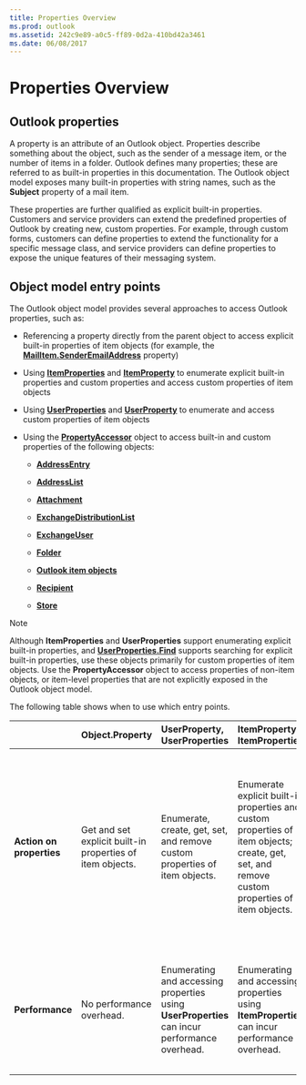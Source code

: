 ```yaml
---
title: Properties Overview
ms.prod: outlook
ms.assetid: 242c9e89-a0c5-ff89-0d2a-410bd42a3461
ms.date: 06/08/2017
---
```



# Properties Overview

## Outlook properties

A property is an attribute of an Outlook object. Properties describe something about the object, such as the sender of a message item, or the number of items in a folder. Outlook defines many properties; these are referred to as built-in properties in this documentation. The Outlook object model exposes many built-in properties with string names, such as the **Subject** property of a mail item. 

These properties are further qualified as explicit built-in properties. Customers and service providers can extend the predefined properties of Outlook by creating new, custom properties. For example, through custom forms, customers can define properties to extend the functionality for a specific message class, and service providers can define properties to expose the unique features of their messaging system.

## Object model entry points

The Outlook object model provides several approaches to access Outlook properties, such as:

- Referencing a property directly from the parent object to access explicit built-in properties of item objects (for example, the **[MailItem.SenderEmailAddress](mailitem-senderemailaddress-property-outlook.md)** property)
    
- Using **[ItemProperties](itemproperties-object-outlook.md)** and **[ItemProperty](itemproperty-object-outlook.md)** to enumerate explicit built-in properties and custom properties and access custom properties of item objects
    
- Using **[UserProperties](userproperties-object-outlook.md)** and **[UserProperty](userproperty-object-outlook.md)** to enumerate and access custom properties of item objects
    
- Using the **[PropertyAccessor](propertyaccessor-object-outlook.md)** object to access built-in and custom properties of the following objects:
    
  - **[AddressEntry](addressentry-object-outlook.md)**
    
  - **[AddressList](addresslist-object-outlook.md)**
    
  - **[Attachment](attachment-object-outlook.md)**
    
  - **[ExchangeDistributionList](exchangedistributionlist-object-outlook.md)**
    
  - **[ExchangeUser](exchangeuser-object-outlook.md)**
    
  - **[Folder](folder-object-outlook.md)**
    
  - **[Outlook item objects](outlook-item-objects.md)**
    
  - **[Recipient](recipient-object-outlook.md)**
    
  - **[Store](store-object-outlook.md)**
    

> [!NOTE]
> Although **ItemProperties** and **UserProperties** support enumerating explicit built-in properties, and **[UserProperties.Find](userproperties-find-method-outlook.md)** supports searching for explicit built-in properties, use these objects primarily for custom properties of item objects. Use the **PropertyAccessor** object to access properties of non-item objects, or item-level properties that are not explicitly exposed in the Outlook object model.

The following table shows when to use which entry points.

||Object.Property|UserProperty, UserProperties|ItemProperty, ItemProperties|PropertyAccessor|
|:-----|:-----|:-----|:-----|:-----|
|**Action on properties**|Get and set explicit built-in properties of item objects.|Enumerate, create, get, set, and remove custom properties of item objects.|Enumerate explicit built-in properties and custom properties of item objects; create, get, set, and remove custom properties of item objects.|Get and set built-in properties, and create, get, set, and remove custom properties. Objects include item objects and the following: **AddressEntry**, **AddressList**, **Attachment**, **ExchangeUser**, **ExchangeDistributionList**, **Folder**, **Recipient**, and **Store**. Access properties by the appropriate namespaces. For more information, see [Referencing Properties by Namespace](referencing-properties-by-namespace.md).|
|**Performance**|No performance overhead.|Enumerating and accessing properties using **UserProperties** can incur performance overhead.|Enumerating and accessing properties using **ItemProperties** can incur performance overhead.|Using the **PropertyAccessor** to access properties incurs performance overhead. For getting or setting multiple properties, use **GetProperties** and **SetProperties** as opposed to repeated calls to **GetProperty** and **SetProperty**.|



